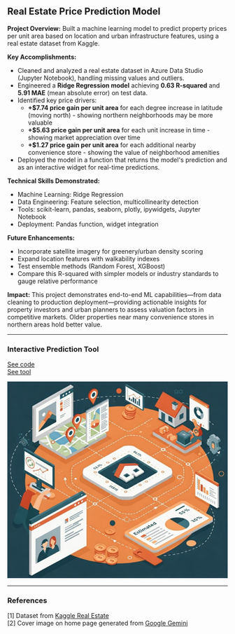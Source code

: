 ## Real Estate Price Prediction Model

**Project Overview:** Built a machine learning model to predict property prices per unit area based on location and urban infrastructure features, using a real estate dataset from Kaggle.

**Key Accomplishments:**  
- Cleaned and analyzed a real estate dataset in Azure Data Studio (Jupyter Notebook), handling missing values and outliers.  
- Engineered a **Ridge Regression model** achieving **0.63 R-squared** and **5.91 MAE** (mean absolute error) on test data.  
- Identified key price drivers:  
  - **+$7.74 price gain per unit area** for each degree increase in latitude (moving north) - showing northern neighborhoods may be more valuable
  - **+$5.63 price gain per unit area** for each unit increase in time - showing market appreciation over time
  - **+$1.27 price gain per unit area** for each additional nearby convenience store - showing the value of neighborhood amenities
- Deployed the model in a function that returns the model's prediction and as an interactive widget for real-time predictions.  

**Technical Skills Demonstrated:**  
- Machine Learning: Ridge Regression
- Data Engineering: Feature selection, multicollinearity detection
- Tools: scikit-learn, pandas, seaborn, plotly, ipywidgets, Jupyter Notebook  
- Deployment: Pandas function, widget integration  

**Future Enhancements:**  
- Incorporate satellite imagery for greenery/urban density scoring  
- Expand location features with walkability indexes  
- Test ensemble methods (Random Forest, XGBoost)
- Compare this R-squared with simpler models or industry standards to gauge relative performance  

**Impact:** This project demonstrates end-to-end ML capabilities—from data cleaning to production deployment—providing actionable insights for property investors and urban planners to assess valuation factors in competitive markets.  Older properties near many convenience stores in northern areas hold better value.

---

### Interactive Prediction Tool

[See code](/projects/real_estate.html)
<br>[See tool](/__)

<img src="images/realestateimage.jpg?raw=true"/>

---

### References

[1] Dataset from [Kaggle Real Estate](https://www.kaggle.com/datasets/quantbruce/real-estate-price-prediction?resource=download)
<br>[2] Cover image on home page generated from [Google Gemini](https://gemini.google.com)
